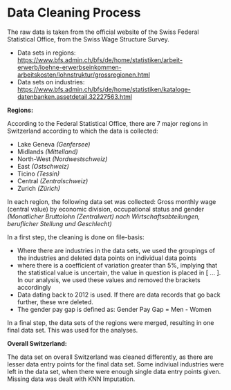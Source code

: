 # Data Cleaning Process

The raw data is taken from the official website of the Swiss Federal Statistical Office, from the Swiss Wage Structure Survey.

- Data sets in regions:
https://www.bfs.admin.ch/bfs/de/home/statistiken/arbeit-erwerb/loehne-erwerbseinkommen-arbeitskosten/lohnstruktur/grossregionen.html
- Data sets on industries: 
https://www.bfs.admin.ch/bfs/de/home/statistiken/kataloge-datenbanken.assetdetail.32227563.html


**Regions:** 

According to the Federal Statistical Office, there are 7 major regions in Switzerland according to which the data is collected: 
- Lake Geneva *(Genfersee)*
- Midlands *(Mittelland)*
- North-West *(Nordwestschweiz)* 
- East *(Ostschweiz)* 
- Ticino *(Tessin)*
- Central *(Zentralschweiz)*
- Zurich *(Zürich)*

In each region, the following data set was collected: 
Gross monthly wage (central value) by economic division, occupational status and gender
*(Monatlicher Bruttolohn (Zentralwert) nach Wirtschaftsabteilungen, beruflicher Stellung und
Geschlecht)*

In a first step, the cleaning is done on file-basis:
- Where there are industries in the data sets, we used the groupings of the industries and deleted data points on individual data points
- where there is a coefficient of variation greater than 5%, implying that the statistical value is uncertain, the value in question is placed in [ ... ]. In our analysis, we used these values and removed the brackets accordingly
- Data dating back to 2012 is used. If there are data records that go back further, these wre deleted. 
- The gender pay gap is defined as: Gender Pay Gap = Men - Women

In a final step, the data sets of the regions were merged, resulting in one final data set. This was used for the analyses.

**Overall Switzerland:**

The data set on overall Switzerland was cleaned differently, as there are lesser data entry points for the final data set. Some indiviual industries were left in the data set, when there were enough single data entry points given. Missing data was dealt with KNN Imputation. 

